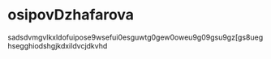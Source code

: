 # osipovDzhafarova
sadsdvmgvlkxldofuipose9wsefui0esguwtg0gew0oweu9g09gsu9gz[gs8ueghsegghiodshgjkdxildvcjdkvhd

